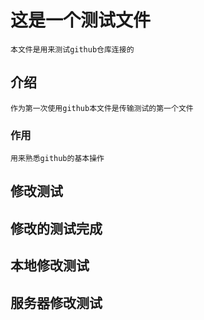 # 这是一个测试文件
	本文件是用来测试github仓库连接的
## 介绍
	作为第一次使用github本文件是传输测试的第一个文件
### 作用
	用来熟悉github的基本操作
## 修改测试
## 修改的测试完成

## 本地修改测试

## 服务器修改测试
